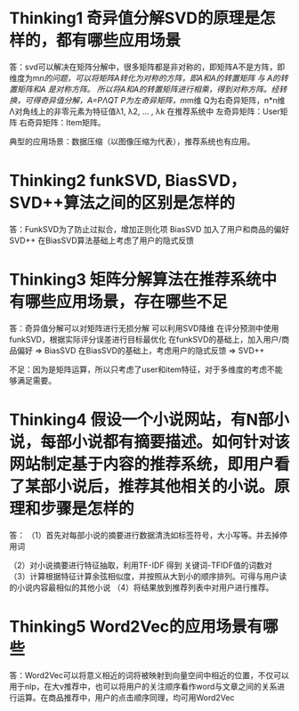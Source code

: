 # Thinking1	奇异值分解SVD的原理是怎样的，都有哪些应用场景 #

答：svd可以解决在矩阵分解中，很多矩阵都是非对称的，即矩阵A不是方阵，即维度为m*n的问题，可以将矩阵A转化为对称的方阵，即A和A的转置矩阵  与   A的转置矩阵和A 是对称方阵。  所以将A和A的转置矩阵进行相乘，得到对称方阵。经转换，可得奇异值分解，A=PΛQT
P为左奇异矩阵，m*m维
Q为右奇异矩阵，n*n维
Λ对角线上的非零元素为特征值λ1, λ2, ... , λk
在推荐系统中
左奇异矩阵：User矩阵
右奇异矩阵：Item矩阵。

典型的应用场景：数据压缩（以图像压缩为代表），推荐系统也有应用。



# Thinking2	funkSVD, BiasSVD，SVD++算法之间的区别是怎样的 #

答：FunkSVD为了防止过拟合，增加正则化项
BiasSVD 加入了用户和商品的偏好
SVD++ 在BiasSVD算法基础上考虑了用户的隐式反馈


# Thinking3	矩阵分解算法在推荐系统中有哪些应用场景，存在哪些不足 #

答：奇异值分解可以对矩阵进行无损分解
可以利用SVD降维
在评分预测中使用funkSVD，根据实际评分误差进行目标最优化
在funkSVD的基础上，加入用户/商品偏好 => BiasSVD
在BiasSVD的基础上，考虑用户的隐式反馈 => SVD++

不足：因为是矩阵运算，所以只考虑了user和item特征，对于多维度的考虑不能够满足需要。



# Thinking4	假设一个小说网站，有N部小说，每部小说都有摘要描述。如何针对该网站制定基于内容的推荐系统，即用户看了某部小说后，推荐其他相关的小说。原理和步骤是怎样的 #

答：
（1）首先对每部小说的摘要进行数据清洗如标签符号，大小写等。并去掉停用词

（2）对小说摘要进行特征抽取，利用TF-IDF 得到 关键词-TFIDF值的词数对
（3）计算根据特征计算余弦相似度，并按照从大到小的顺序排列。可得与用户读的小说内容最相似的其他小说
（4）将结果放到推荐列表中对用户进行推荐。



# Thinking5	Word2Vec的应用场景有哪些 #

答：Word2Vec可以将意义相近的词将被映射到向量空间中相近的位置，不仅可以用于nlp，在大v推荐中，也可以将用户的关注顺序看作word与文章之间的关系进行运算。在商品推荐中，用户的点击顺序同理，均可用Word2Vec











